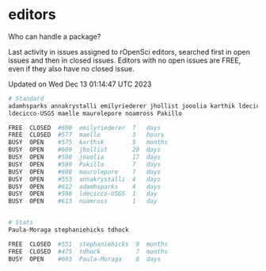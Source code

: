 # editors

Who can handle a package?

Last activity in issues assigned to rOpenSci editors, searched first in open
issues and then in closed issues. Editors with no open issues are FREE, even if
they also have no closed issue.


Updated on Wed Dec 13 01:14:47 UTC 2023

```bash
# Standard
adamhsparks annakrystalli emilyriederer jhollist jooolia karthik ldecicco
ldecicco-USGS maelle maurolepore noamross Pakillo

FREE  CLOSED  #600  emilyriederer  7   days
FREE  CLOSED  #577  maelle         3   hours
BUSY  OPEN    #575  karthik        5   months
BUSY  OPEN    #609  jhollist       20  days
BUSY  OPEN    #590  jooolia        17  days
BUSY  OPEN    #599  Pakillo        7   days
BUSY  OPEN    #608  maurolepore    7   days
BUSY  OPEN    #553  annakrystalli  4   days
BUSY  OPEN    #612  adamhsparks    4   days
BUSY  OPEN    #598  ldecicco-USGS  1   day
BUSY  OPEN    #613  noamross       1   day


# Stats
Paula-Moraga stephaniehicks tdhock

FREE  CLOSED  #551  stephaniehicks  9  months
FREE  CLOSED  #475  tdhock          7  months
BUSY  OPEN    #603  Paula-Moraga    8  days
```
